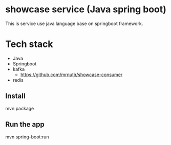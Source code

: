 # showcase service (Java spring boot)
This is service use java language base on springboot framework.

# Tech stack
- Java
- Springboot
- kafka
  - https://github.com/mrnutjr/showcase-consumer
- redis

## Install

mvn package

## Run the app

mvn spring-boot:run
